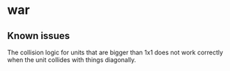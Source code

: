 # war

## Known issues

The collision logic for units that are bigger than 1x1 does not work correctly when the unit collides with things diagonally.